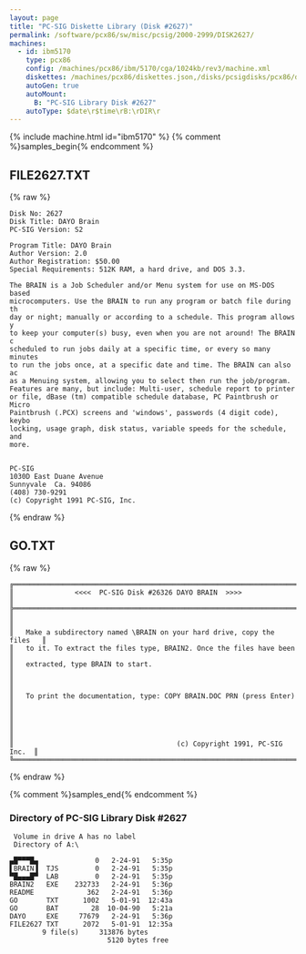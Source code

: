 ```yaml
---
layout: page
title: "PC-SIG Diskette Library (Disk #2627)"
permalink: /software/pcx86/sw/misc/pcsig/2000-2999/DISK2627/
machines:
  - id: ibm5170
    type: pcx86
    config: /machines/pcx86/ibm/5170/cga/1024kb/rev3/machine.xml
    diskettes: /machines/pcx86/diskettes.json,/disks/pcsigdisks/pcx86/diskettes.json
    autoGen: true
    autoMount:
      B: "PC-SIG Library Disk #2627"
    autoType: $date\r$time\rB:\rDIR\r
---
```


{% include machine.html id="ibm5170" %}
{% comment %}samples_begin{% endcomment %}

## FILE2627.TXT

{% raw %}
```
Disk No: 2627                                                           
Disk Title: DAYO Brain                                                  
PC-SIG Version: S2                                                      
                                                                        
Program Title: DAYO Brain                                               
Author Version: 2.0                                                     
Author Registration: $50.00                                             
Special Requirements: 512K RAM, a hard drive, and DOS 3.3.              
                                                                        
The BRAIN is a Job Scheduler and/or Menu system for use on MS-DOS based 
microcomputers. Use the BRAIN to run any program or batch file during th
day or night; manually or according to a schedule. This program allows y
to keep your computer(s) busy, even when you are not around! The BRAIN c
scheduled to run jobs daily at a specific time, or every so many minutes
to run the jobs once, at a specific date and time. The BRAIN can also ac
as a Menuing system, allowing you to select then run the job/program.   
Features are many, but include: Multi-user, schedule report to printer  
or file, dBase (tm) compatible schedule database, PC Paintbrush or Micro
Paintbrush (.PCX) screens and 'windows', passwords (4 digit code), keybo
locking, usage graph, disk status, variable speeds for the schedule, and
more.                                                                   
                                                                        
                                                                        
PC-SIG                                                                  
1030D East Duane Avenue                                                 
Sunnyvale  Ca. 94086                                                    
(408) 730-9291                                                          
(c) Copyright 1991 PC-SIG, Inc.                                         
```
{% endraw %}

## GO.TXT

{% raw %}
```
╔═════════════════════════════════════════════════════════════════════════╗
║               <<<<  PC-SIG Disk #26326 DAYO BRAIN  >>>>                 ║
╠═════════════════════════════════════════════════════════════════════════╣
║                                                                         ║
║   Make a subdirectory named \BRAIN on your hard drive, copy the files   ║
║   to it. To extract the files type, BRAIN2. Once the files have been    ║
║   extracted, type BRAIN to start.                                       ║
║                                                                         ║
║   To print the documentation, type: COPY BRAIN.DOC PRN (press Enter)    ║
║                                                                         ║
║                                                                         ║
║                                        (c) Copyright 1991, PC-SIG Inc.  ║
╚═════════════════════════════════════════════════════════════════════════╝
```
{% endraw %}

{% comment %}samples_end{% endcomment %}

### Directory of PC-SIG Library Disk #2627

     Volume in drive A has no label
     Directory of A:\

    ▄█▀▀▀█▄              0   2-24-91   5:35p
    ▌BRAIN▐  TJS         0   2-24-91   5:35p
    ▀█▄▄▄█▀  LAB         0   2-24-91   5:35p
    BRAIN2   EXE    232733   2-24-91   5:36p
    README             362   2-24-91   5:36p
    GO       TXT      1002   5-01-91  12:43a
    GO       BAT        28  10-04-90   5:21a
    DAYO     EXE     77679   2-24-91   5:36p
    FILE2627 TXT      2072   5-01-91  12:35a
            9 file(s)     313876 bytes
                            5120 bytes free
